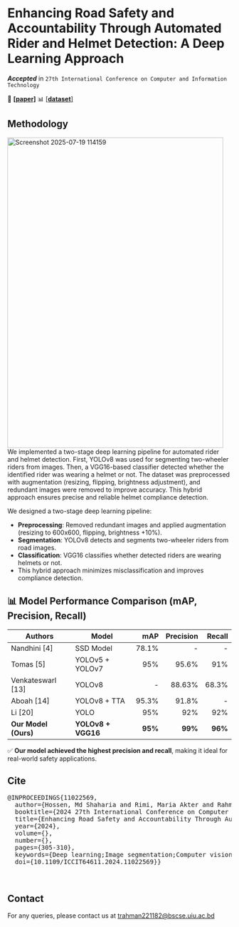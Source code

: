 # Enhancing Road Safety and Accountability Through Automated Rider and Helmet Detection: A Deep Learning Approach

***Accepted*** in `27th International Conference on Computer and Information Technology`


📄 [**[paper]**](https://ieeexplore.ieee.org/document/11022569) 📊 [[**dataset**]](https://universe.roboflow.com/rider-and-helmet-instance-segmentation-and-detection/riders-dataset-segmentation)
## Methodology
<img width="485" height="696" alt="Screenshot 2025-07-19 114159" src="https://github.com/user-attachments/assets/f10988bf-714a-4065-a99f-875aff44ea60" />
We implemented a two-stage deep learning pipeline for automated rider and helmet detection. First, YOLOv8 was used for segmenting two-wheeler riders from images. Then, a VGG16-based classifier detected whether the identified rider was wearing a helmet or not. The dataset was preprocessed with augmentation (resizing, flipping, brightness adjustment), and redundant images were removed to improve accuracy. This hybrid approach ensures precise and reliable helmet compliance detection.

We designed a two-stage deep learning pipeline:

- **Preprocessing**: Removed redundant images and applied augmentation (resizing to 600x600, flipping, brightness +10%).
- **Segmentation**: YOLOv8 detects and segments two-wheeler riders from road images.
- **Classification**: VGG16 classifies whether detected riders are wearing helmets or not.
- This hybrid approach minimizes misclassification and improves compliance detection.


## 📊 Model Performance Comparison (mAP, Precision, Recall)

| **Authors**           | **Model**             | **mAP** | **Precision** | **Recall** |
|------------------------|------------------------|--------:|--------------:|-----------:|
| Nandhini [4]           | SSD Model              | 78.1%   | -             | -          |
| Tomas [5]              | YOLOv5 + YOLOv7        | 95%     | 95.6%         | 91%        |
| Venkateswarl [13]      | YOLOv8                 | -       | 88.63%        | 68.3%      |
| Aboah [14]             | YOLOv8 + TTA           | 95.3%   | 91.8%         | -          |
| Li [20]                | YOLO                   | 95%     | 92%           | 92%        |
| **Our Model (Ours)**   | **YOLOv8 + VGG16**     | **95%** | **99%**       | **96%**    |

✅ **Our model achieved the highest precision and recall**, making it ideal for real-world safety applications.


## Cite
<pre>
@INPROCEEDINGS{11022569,
  author={Hossen, Md Shaharia and Rimi, Maria Akter and Rahman, Tarek and Saad, Sakib Mahmood and Rahman, Raiyan},
  booktitle={2024 27th International Conference on Computer and Information Technology (ICCIT)}, 
  title={Enhancing Road Safety and Accountability Through Automated Rider and Helmet Detection: A Deep Learning Approach}, 
  year={2024},
  volume={},
  number={},
  pages={305-310},
  keywords={Deep learning;Image segmentation;Computer vision;Head;Road accidents;Pipelines;Mortality;Real-time systems;Road safety;Safety;YOLOv8;VGG16;CNN;Helmet detection;Computer Vision;Image Processing;Deep Learning;Reducing Misclassification;Traffic management},
  doi={10.1109/ICCIT64611.2024.11022569}}


</pre>

## Contact
For any queries, please contact us at trahman221182@bscse.uiu.ac.bd

